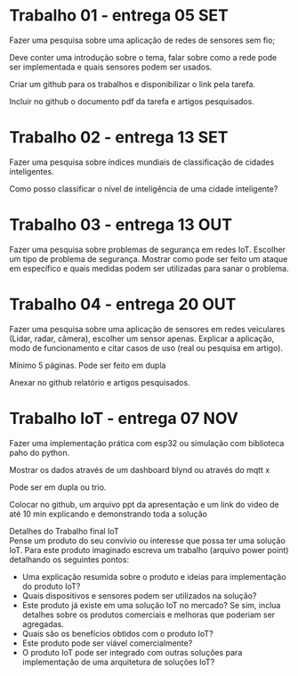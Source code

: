 # Trabalho 01 - entrega 05 SET

Fazer uma pesquisa sobre uma aplicação de redes de sensores sem fio;

 Deve conter uma introdução sobre o tema, falar sobre como a rede pode ser implementada e quais sensores podem ser usados.


Criar um github para os trabalhos e disponibilizar o link pela tarefa.

Incluir no github o  documento pdf da tarefa e artigos pesquisados.

# Trabalho 02 - entrega 13 SET

Fazer uma pesquisa sobre índices mundiais de classificação de cidades inteligentes.  

Como posso classificar o nível de inteligência de uma cidade inteligente?

# Trabalho 03 - entrega 13 OUT

Fazer uma pesquisa sobre problemas de segurança em redes IoT. Escolher um tipo de problema de segurança. Mostrar como pode ser feito um ataque em específico e quais medidas podem ser utilizadas para sanar o problema.

# Trabalho 04 - entrega 20 OUT

Fazer uma pesquisa sobre uma aplicação de sensores em redes veiculares (Lidar, radar, câmera), escolher um sensor apenas. Explicar a aplicação, modo de funcionamento e citar casos de uso (real ou pesquisa em artigo).

Mínimo 5 páginas.
Pode ser feito em dupla

Anexar no github relatório e artigos pesquisados.

# Trabalho IoT - entrega 07 NOV

Fazer uma implementação prática com esp32 ou simulação com biblioteca paho do python.

Mostrar os dados através de um dashboard blynd ou através do mqtt x

Pode ser em dupla ou trio.

Colocar no github, um arquivo ppt da apresentação e um link do video de até 10 min explicando e demonstrando toda a solução

Detalhes do Trabalho final IoT  
Pense um produto do seu convívio ou interesse
que possa ter uma solução IoT. Para este produto imaginado
escreva um trabalho (arquivo power point) detalhando os seguintes
pontos:
-  Uma explicação resumida sobre o produto e ideias para
implementação do produto IoT?
-  Quais dispositivos e sensores podem ser utilizados na solução?
-  Este produto já existe em uma solução IoT no mercado? Se
sim, inclua detalhes sobre os produtos comerciais e melhoras
que poderiam ser agregadas.
-  Quais são os benefícios obtidos com o produto IoT?
-  Este produto pode ser viável comercialmente?
-  O produto IoT pode ser integrado com outras soluções para
implementação de uma arquitetura de soluções IoT?
